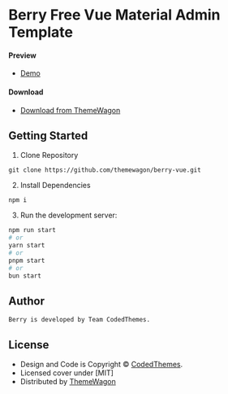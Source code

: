 # Berry Free Vue Material Admin Template 
#### Preview

- [Demo](https://themewagon.github.io/berry-vue/)

#### Download

- [Download from ThemeWagon](https://themewagon.com/themes/berry-vue/)

## Getting Started

1. Clone Repository

```
git clone https://github.com/themewagon/berry-vue.git
```

2. Install Dependencies

```
npm i
```

3. Run the development server:

```bash
npm run start
# or
yarn start
# or
pnpm start
# or
bun start
```

## Author

```
Berry is developed by Team CodedThemes.
```

## License

- Design and Code is Copyright &copy; [CodedThemes](https://codedthemes.com).
- Licensed cover under [MIT]
- Distributed by [ThemeWagon](https://themewagon.com)
